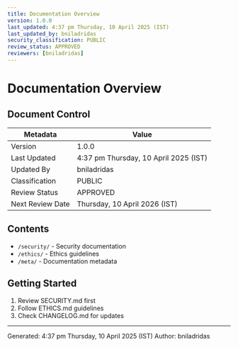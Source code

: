 ```yaml
---
title: Documentation Overview
version: 1.0.0
last_updated: 4:37 pm Thursday, 10 April 2025 (IST)
last_updated_by: bniladridas
security_classification: PUBLIC
review_status: APPROVED
reviewers: [bniladridas]
---
```


# Documentation Overview

## Document Control
| Metadata          | Value                                 |
|-------------------|---------------------------------------|
| Version           | 1.0.0                                 |
| Last Updated      | 4:37 pm Thursday, 10 April 2025 (IST) |
| Updated By        | bniladridas                           |
| Classification    | PUBLIC                                |
| Review Status     | APPROVED                              |
| Next Review Date  | Thursday, 10 April 2026 (IST)         |

## Contents
- `/security/` - Security documentation
- `/ethics/` - Ethics guidelines
- `/meta/` - Documentation metadata

## Getting Started
1. Review SECURITY.md first
2. Follow ETHICS.md guidelines
3. Check CHANGELOG.md for updates

---
Generated: 4:37 pm Thursday, 10 April 2025 (IST)
Author: bniladridas
